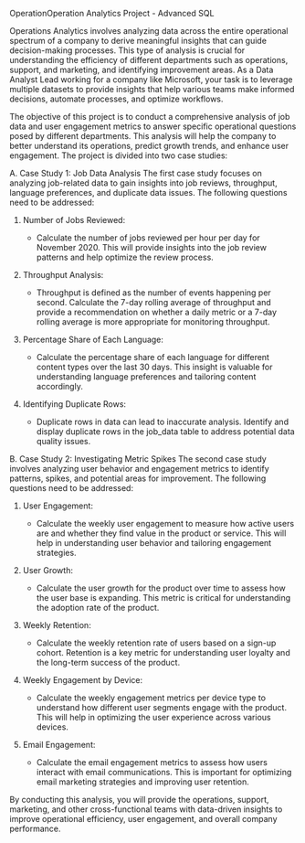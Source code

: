  OperationOperation Analytics Project - Advanced SQL

Operations Analytics involves analyzing data across the entire operational spectrum of a company to derive meaningful insights that can guide decision-making processes. 
This type of analysis is crucial for understanding the efficiency of different departments such as operations, support, and marketing, and identifying improvement areas. As a Data Analyst Lead working for a company like Microsoft, your task is to leverage multiple datasets to provide insights that help various teams make informed decisions, automate processes, and optimize workflows.

The objective of this project is to conduct a comprehensive analysis of job data and user engagement metrics to answer specific operational questions posed by different departments. This analysis will help the company to better understand its operations, predict growth trends, and enhance user engagement. The project is divided into two case studies:

A. Case Study 1: Job Data Analysis
   The first case study focuses on analyzing job-related data to gain insights into job reviews, throughput, language preferences, and duplicate data issues. The 
   following questions need to be addressed:

1. Number of Jobs Reviewed:
     - Calculate the number of jobs reviewed per hour per day for November 2020. This will provide insights into the job review patterns and help optimize the 
       review process.

2. Throughput Analysis:
     - Throughput is defined as the number of events happening per second. Calculate the 7-day rolling average of throughput and provide a recommendation on 
       whether a daily metric or a 7-day rolling average is more appropriate for monitoring throughput.

3. Percentage Share of Each Language:
     - Calculate the percentage share of each language for different content types over the last 30 days. This insight is valuable for understanding language 
       preferences and tailoring content accordingly.

4. Identifying Duplicate Rows:
     - Duplicate rows in data can lead to inaccurate analysis. Identify and display duplicate rows in the job_data table to address potential data quality issues.

B. Case Study 2: Investigating Metric Spikes
   The second case study involves analyzing user behavior and engagement metrics to identify patterns, spikes, and potential areas for improvement. The following 
   questions need to be addressed:

1. User Engagement:
     - Calculate the weekly user engagement to measure how active users are and whether they find value in the product or service. This will help in understanding 
      user behavior and tailoring engagement strategies.
2. User Growth:
     - Calculate the user growth for the product over time to assess how the user base is expanding. This metric is critical for understanding the adoption rate of 
       the product.

3. Weekly Retention:
     - Calculate the weekly retention rate of users based on a sign-up cohort. Retention is a key metric for understanding user loyalty and the long-term success 
       of the product.

4. Weekly Engagement by Device:
     - Calculate the weekly engagement metrics per device type to understand how different user segments engage with the product. This will help in optimizing the 
       user experience across various devices.
5. Email Engagement:
     - Calculate the email engagement metrics to assess how users interact with email communications. This is important for optimizing email marketing strategies 
       and improving user retention.


By conducting this analysis, you will provide the operations, support, marketing, and other cross-functional teams with data-driven insights to improve operational efficiency, user engagement, and overall company performance.

